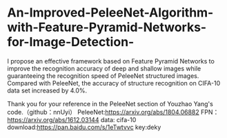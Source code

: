 # An-Improved-PeleeNet-Algorithm-with-Feature-Pyramid-Networks-for-Image-Detection-
I propose an effective framework based on Feature Pyramid Networks to improve the recognition accuracy of deep and shallow images while guaranteeing the recognition speed of PeleeNet structured images. Compared with PeleeNet, the accuracy of structure recognition on CIFA-10 data set increased by 4.0%.

Thank you for your reference in the PeleeNet section of Youzhao Yang's code.（github：nnUyi）
PeleeNet:https://arxiv.org/abs/1804.06882
FPN：https://arxiv.org/abs/1612.03144
data: cifa-10 download:https://pan.baidu.com/s/1eTwtvvc key:deky
